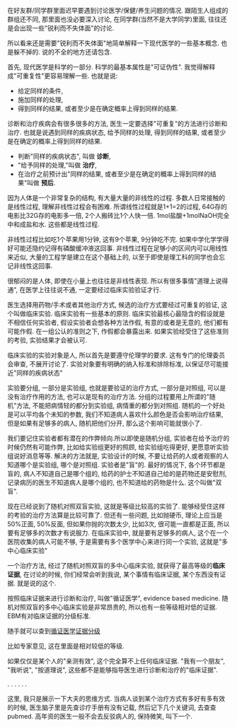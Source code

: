 <!--
.. title: 讨论医学问题前的基础讨论
.. slug: what-is-ebm
.. date: 2018-1-3 16:00:00 UTC+08:00
.. tags: Thinking
.. category:
.. link:
.. description:
.. type: text
-->

在好友群/同学群里面迟早要遇到讨论医学/保健/养生问题的情况. 跟陌生人组成的群组还不同, 那里面也没必要深入讨论, 在同学群(当然不是大学同学)里面, 往往还是会出现一些"锐利而不失体面"的讨论.

所以看来还是需要"锐利而不失体面"地简单解释一下现代医学的一些基本概念. 也是躲不掉的. 说的不全的地方还请包含.

首先, 现代医学是科学的一部分. 科学的最基本属性是"可证伪性". 我觉得解释成"可重复性"更容易理解一些. 也就是说:

* 给定同样的条件,
* 施加同样的处理,
* 得到同样的结果, 或者至少是在确定概率上得到同样的结果.
<!-- TEASER_END -->


诊断和治疗疾病会有很多很多的方法, 医生一定要选择"可重复"的方法进行诊断和治疗. 也就是说遇到同样的疾病状态, 给予同样的处理, 得到同样的结果, 或者至少是在确定的概率上得到同样的结果.

* 判断"同样的疾病状态", 叫做 **诊断**,
* "给予同样的处理,"叫做 **治疗**,
* 在治疗之前预计出"同样的结果, 或者至少是在确定的概率上得到同样的结果"叫做 **预后**.

因为人体是一个非常复杂的结构, 有大量大量的非线性的过程. 多数人日常接触的是线性过程, 理解非线性过程会有困难. 所谓线性过程就是1+1=2的过程, 64G存的电影比32G存的电影多一倍, 2个人搬砖比1个人快一倍. 1mol盐酸+1molNaOH完全中和成盐和水. 这些都是线性过程.

非线性过程比如吃1个苹果用1分钟, 这有9个苹果, 9分钟吃不完. 如果中学化学学得好可能还隐约记得有磷酸缓冲液这回事. 非线性过程在足够小的区间内可以用线性来近似, 大量的工程学是建立在这个基础上的, 以至于即使是理工科的同学也会忘记非线性这回事.

很郁闷的是人体, 即使在小量上也往往是非线性表现. 所以有很多事情"道理上说得通", 在医学上往往说不通, 一定要经过临床实验验证才行.

医生选择用药物/手术或者其他治疗方式, 候选的治疗方式要经过可重复的验证, 这个叫做临床实验. 临床实验有一些基本的原则. 临床实验最核心最隐含的假设就是不相信任何实验者, 假设实验者会想各种方法作假, 有意的或者是无意的, 他们都有可能作假. 在一组公认的准则之下, 作假都会暴露出来. 如果实验经受住了这些准则的考验, 实验结果才会被认可.

临床实验的实验对象是人, 所以首先是要遵守伦理学的要求. 这有专门的伦理委员会审查, 不展开讨论了. 实验对象要有明确的纳入标准和排除标准, 以保证尽可能接近"同样的疾病状态"

实验要分组, 一部分是实验组, 也就是要验证的治疗方式, 一部分是对照组, 可以是没有治疗作用的方法, 也可以是现有的治疗方法. 分组的过程要用上所谓的"随机"方法, 不能把病情轻的都分到实验组, 病情重的都分到对照组. 随机的一个好处是可以平均各个未知的参数, 我们不知道病人喜欢什么颜色是否会影响治疗结果, 但是如果有足够多的病人, 随机把他们分开, 那么这个影响可能就很小了.

我们要记住实验者都有潜在的作弊倾向.所以即使是随机分组, 实验者在给予治疗的时候仍然有可能作弊, 比如给实验组更好的照顾, 给实验组吃得更好, 更愿意听实验组说好消息等等. 解决的方法就是, 实验设计的时候, 不要让给药的人或者观察的人知道哪个是实验组, 哪个是对照组. 实验者是"盲"的. 最好的情况下, 各个环节都是盲的, 病人不知道自己是哪个组的, 给药的护士不知道自己给的是药物还是安慰剂, 记录病历的医生不知道病人是哪个组的, 也不知道给的药物是什么. 这个叫做"双盲".

现在已经说到了随机对照双盲实验, 这就是等级比较高的实验了. 能够经受住这样的考验的治疗方法算是比较可靠了. 但还有一些问题, 比如抛硬币, 理论上应当是50%正面, 50%反面, 但如果你抛的次数太少, 比如3次, 很可能一直都是正面, 所以要有足够多的次数才有说服力. 在临床实验中, 就是要有足够多的病人, 这个在一个医院收集的病人可能不够, 于是需要有多个医学中心来进行同一个实验, 这就是"多中心临床实验"

一个治疗方法, 经过了随机对照双盲的多中心临床实验, 就获得了最高等级的**临床证据**, 在讨论的时候, 你们经常会听到我说, 某个事情有临床证据, 某个东西没有证据. 就是说的这个.

按照临床证据来进行诊断和治疗, 叫做"循证医学", evidence based medicine. 随机对照双盲的多中心临床实验是非常昂贵的, 所以也有一些等级相对低的证据. EBM有对临床证据的分级标准.

随手就可以查到[循证医学证据分级](http://www.dxy.cn/bbs/thread/18509031#18509031)

比如专家意见, 这在里面是相对较低的等级.

如果仅仅是某个人的"亲测有效", 这个完全算不上任何临床证据.
"我有一个朋友", "我听说", "按道理说", 这些都不是能够指导医生进行诊断和治疗的"临床证据".

. . . . . .

这里, 我只是展示一下大夫的思维方式. 当病人谈到某个治疗方式有多好有多有效的时候, 医生脑子里是先查诊疗手册有没有记载, 然后记下几个关键词, 去查查pubmed. 高年资的医生一般不会去反驳病人的, 保持微笑, 叫下一个.
